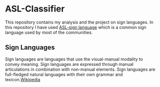 # ASL-Classifier
This repository contains my analysis and the project on sign languages. In this repository I have used [ASL-sign language](https://en.wikipedia.org/wiki/American_Sign_Language) which is a common sign language used by most of the communities.
<br>
## Sign Languages
Sign languages are languages that use the visual-manual modality to convey meaning. Sign languages are expressed through manual articulations in combination with non-manual elements. Sign languages are full-fledged natural languages with their own grammar and lexicon.[Wikipedia](https://en.wikipedia.org/wiki/Sign_language)
